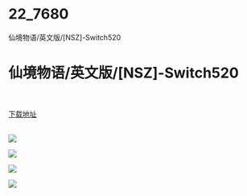 # 22_7680
仙境物语/英文版/[NSZ]-Switch520
# 仙境物语/英文版/[NSZ]-Switch520
 <br/></br>
[下载地址](https://www.switch520.cc/article/7680 "下载地址")
<br/></br>

<p><span><strong><img src="https://www.switch520.cc/muke_img/upload_art_editor_20201205-1_a50a4cfc1746f20a1c0020799926ca32.jpg"></strong></span></p>
<p><span><strong><img src="https://www.switch520.cc/muke_img/upload_art_editor_20201205-1_572ff288f17672d5efe4e298a28571e1.jpg"></strong></span></p>
<p><span><strong><img src="https://www.switch520.cc/muke_img/upload_art_editor_20201205-1_2cec05aa07d44649c578fc22a6f281f3.jpg"></strong></span></p>
<p><span><strong><img src="https://www.switch520.cc/muke_img/upload_art_editor_20201205-1_a56d62bd6913ffb605928c152d6fc433.jpg"></strong></span></p>
<p></p>
<p></p>
